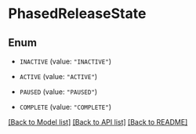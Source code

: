 # PhasedReleaseState

## Enum


* `INACTIVE` (value: `"INACTIVE"`)

* `ACTIVE` (value: `"ACTIVE"`)

* `PAUSED` (value: `"PAUSED"`)

* `COMPLETE` (value: `"COMPLETE"`)


[[Back to Model list]](../README.md#documentation-for-models) [[Back to API list]](../README.md#documentation-for-api-endpoints) [[Back to README]](../README.md)


